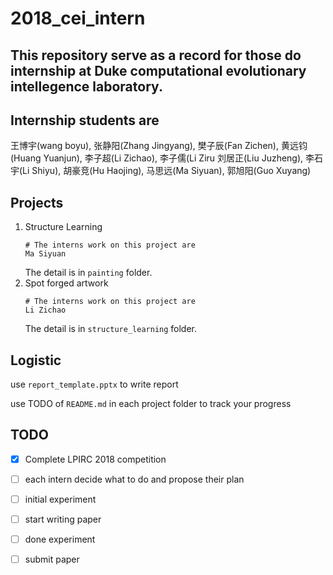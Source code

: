 # 2018_cei_intern
## This repository serve as a record for those do internship at Duke computational evolutionary intellegence laboratory. 

## Internship students are
王博宇(wang boyu), 张静阳(Zhang Jingyang), 樊子辰(Fan Zichen), 黄远钧(Huang Yuanjun), 李子超(Li Zichao), 李子儒(Li Ziru
刘居正(Liu Juzheng), 李石宇(Li Shiyu), 胡豪竞(Hu Haojing), 马思远(Ma Siyuan), 郭旭阳(Guo Xuyang)
## Projects
1. Structure Learning
    ```Shell 
    # The interns work on this project are
    Ma Siyuan
    ```
    The detail is in `painting` folder.
2. Spot forged artwork
    ```Shell 
    # The interns work on this project are
    Li Zichao
    ```
    The detail is in `structure_learning` folder.
## Logistic
use `report_template.pptx` to write report

use TODO of `README.md` in each project folder to track your progress
## TODO
 - [x] Complete LPIRC 2018 competition
 - [ ] each intern decide what to do and propose their plan
 - [ ] initial experiment
 - [ ] start writing paper
 - [ ] done experiment 
 - [ ] submit paper

